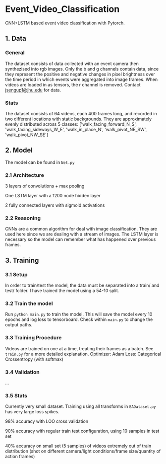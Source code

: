 # Event_Video_Classification

CNN+LSTM based event video classification with Pytorch.

## 1. Data
### General
The dataset consists of data collected with an event camera then synthezised into rgb images. Only the b and g channels contain data, since they represent the positive and negative changes in pixel brightness over the time period in which events were aggregated into image frames. When videos are loaded in as tensors, the r channel is removed. Contact jsengup1@jhu.edu for data. 
### Stats
The dataset consists of 64 videos, each 400 frames long, and recorded in two different locations with static backgrounds. They are approximately evenly distributed across 5 classes: ['walk_facing_forward_N_S', 'walk_facing_sideways_W_E', 'walk_in_place_N', 'walk_pivot_NE_SW', 'walk_pivot_NW_SE']

## 2. Model
The model can be found in `Net.py`

### 2.1 Architecture

3 layers of convolutions + max pooling

One LSTM layer with a 1200 node hidden layer

2 fully connected layers with sigmoid activations

### 2.2 Reasoning
CNNs are a common algorithm for deal with image classification. They are used here since we are dealing with a stream of images. The LSTM layer is necessary so the model can remember what has happened over previous frames. 

## 3. Training
### 3.1 Setup
In order to train/test the model, the data must be separated into a train/ and test/ folder. I have trained the model using a 54-10 split.

### 3.2 Train the model
Run `python main.py` to train the model. This will save the model every 10 epochs and log loss to tensorboard. Check within `main.py` to change the output paths.

### 3.3 Training Procedure
Videos are trained on one at a time, treating their frames as a batch. See `train.py` for a more detailed explanation.
Optimizer: Adam
Loss: Categorical Crossentropy (with softmax)

### 3.4 Validation
...

### 3.5 Stats

Currently very small dataset. Training using all transforms in `EADataset.py` has very large loss spikes.

98% accuracy with LOO cross validation

90% accuracy with regular train test configuration, using 10 samples in test set

40% accuracy on small set (5 samples) of videos extremely out of train distribution (shot on different camera/light conditions/frame size/quantity of action frames)
